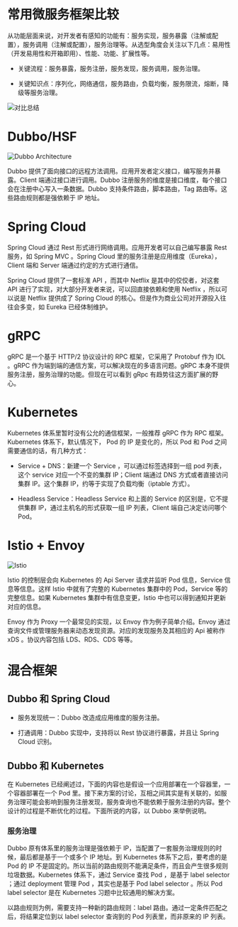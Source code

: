 # 常用微服务框架比较

从功能层面来说，对开发者有感知的功能有：服务实现，服务暴露（注解或配置），服务调用（注解或配置），服务治理等。从选型角度会关注以下几点：易用性（开发易用性和开箱即用）、性能、功能、扩展性等。

- 关键流程：服务暴露，服务注册，服务发现，服务调用，服务治理。

- 关键知识点：序列化，网络通信，服务路由，负载均衡，服务限流，熔断，降级等服务治理。

![对比总结](https://s2.ax1x.com/2019/12/08/QaKaAx.md.png)

# Dubbo/HSF

![Dubbo Architecture](https://s2.ax1x.com/2019/12/08/Qau1OA.png)

Dubbo 提供了面向接口的远程方法调用。应用开发者定义接口，编写服务并暴露。Client 端通过接口进行调用。Dubbo 注册服务的维度是接口维度，每个接口会在注册中心写入一条数据。Dubbo 支持条件路由，脚本路由，Tag 路由等。这些路由规则都是强依赖于 IP 地址。

# Spring Cloud

Spring Cloud 通过 Rest 形式进行网络调用。应用开发者可以自己编写暴露 Rest 服务，如 Spring MVC 。Spring Cloud 里的服务注册是应用维度（Eureka），Client 端和 Server 端通过约定的方式进行通信。

Spring Cloud 提供了一套标准 API ，而其中 Netflix 是其中的佼佼者，对这套 API 进行了实现，对大部分开发者来说，可以回直接依赖和使用 Netflix ，所以可以说是 Netflix 提供成了 Spring Cloud 的核心。但是作为商业公司对开源投入往往会多变，如 Eureka 已经体制维护。

# gRPC

gRPC 是一个基于 HTTP/2 协议设计的 RPC 框架，它采用了 Protobuf 作为 IDL 。gRPC 作为端到端的通信方案，可以解决现在的多语言问题。gRPC 本身不提供服务注册，服务治理的功能。但现在可以看到 gRpc 有趋势往这方面扩展的野心。

# Kubernetes

Kubernetes 体系里暂时没有公允的通信框架，一般推荐 gRPC 作为 RPC 框架。Kubernetes 体系下，默认情况下， Pod 的 IP 是变化的，所以 Pod 和 Pod 之间需要通信的话，有几种方式：

- Service + DNS：新建一个 Service ，可以通过标签选择到一组 pod 列表，这个 service 对应一个不变的集群 IP；Client 端通过 DNS 方式或者直接访问集群 IP。这个集群 IP，约等于实现了负载均衡（iptable 方式）。

- Headless Service：Headless Service 和上面的 Service 的区别是，它不提供集群 IP，通过主机名的形式获取一组 IP 列表，Client 端自己决定访问哪个 Pod。

# Istio + Envoy

![Istio](https://s2.ax1x.com/2019/12/08/QaKYu9.md.png)

Istio 的控制层会向 Kubernetes 的 Api Server 请求并监听 Pod 信息，Service 信息等信息。这样 Istio 中就有了完整的 Kubernetes 集群中的 Pod，Service 等的完整信息。如果 Kubernetes 集群中有信息变更，Istio 中也可以得到通知并更新对应的信息。

Envoy 作为 Proxy 一个最常见的实现，以 Envoy 作为例子简单介绍。Envoy 通过查询文件或管理服务器来动态发现资源。对应的发现服务及其相应的 Api 被称作 xDS 。协议内容包括 LDS、RDS、CDS 等等。

# 混合框架

## Dubbo 和 Spring Cloud

- 服务发现统一：Dubbo 改造成应用维度的服务注册。

- 打通调用：Dubbo 实现中，支持将以 Rest 协议进行暴露，并且让 Spring Cloud 识别。

## Dubbo 和 Kubernetes

在 Kubernetes 已经阐述过，下面的内容也是假设一个应用部署在一个容器里，一个容器部署在一个 Pod 里。接下来方案的讨论，互相之间其实是有关联的，如服务治理可能会影响到服务注册发现，服务查询也不能依赖于服务注册的内容。整个设计的过程是不断优化的过程。下面所说的内容，以 Dubbo 来举例说明。

### 服务治理

Dubbo 原有体系里的服务治理是强依赖于 IP，当配置了一套服务治理规则的时候，最后都是基于一个或多个 IP 地址。到 Kubernetes 体系下之后，要考虑的是 Pod 的 IP 不是固定的。所以当前的路由规则不能满足条件，而且会产生很多规则垃圾数据。Kubernetes 体系下，通过 Service 查找 Pod ，是基于 label selector ；通过 deployment 管理 Pod ，其实也是基于 Pod label selector 。所以 Pod label selector 是在 Kubernetes 习题中比较通用的解决方案。

以路由规则为例，需要支持一种新的路由规则：label 路由。通过一定条件匹配之后，将结果定位到以 label selector 查询到的 Pod 列表里，而非原来的 IP 列表。
